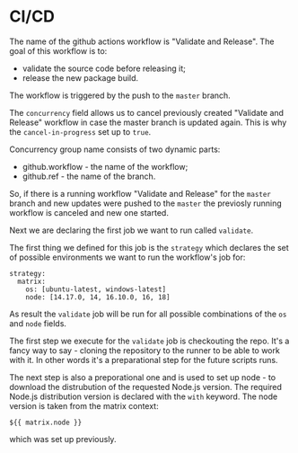 # CI/CD

The name of the github actions workflow is "Validate and Release". The goal of this workflow is to:
  - validate the source code before releasing it; 
  - release the new package build.

The workflow is triggered by the push to the `master` branch.

The `concurrency` field allows us to cancel previously created "Validate and Release" workflow in case
the master branch is updated again. This is why the `cancel-in-progress` set up to `true`.

Concurrency group name consists of two dynamic parts:

- github.workflow - the name of the workflow;
- github.ref - the name of the branch.

So, if there is a running workflow "Validate and Release" for the `master` branch and new updates were pushed
to the `master` the previosly running workflow is canceled and new one started.

Next we are declaring the first job we want to run called `validate`.

The first thing we defined for this job is the `strategy` which declares the set of possible environments we want to run the workflow's job
for:

```
strategy:
  matrix:
    os: [ubuntu-latest, windows-latest]
    node: [14.17.0, 14, 16.10.0, 16, 18]
```

As result the `validate` job will be run for all possible combinations of the `os` and `node` fields.

The first step we execute for the `validate` job is checkouting the repo. It's a fancy way to say - cloning the repository
to the runner to be able to work with it. In other words it's a preparational step for the future scripts runs.

The next step is also a preporational one and is used to set up node - to download the distrubution of the requested Node.js version.
The required Node.js distribution version is declared with the `with` keyword. The node version is taken from the matrix context:

```
${{ matrix.node }}
```

which was set up previously.
